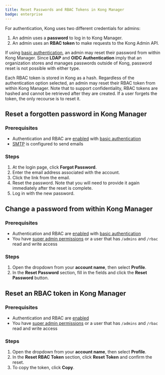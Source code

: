 ```yaml
---
title: Reset Passwords and RBAC Tokens in Kong Manager
badge: enterprise
---
```


For authentication, Kong uses two different credentials for admins:

1. An admin uses a **password** to log in to Kong Manager.
2. An admin uses an **RBAC token** to make requests to the Kong Admin API.

If using [basic authentication](/gateway/{{page.release}}/kong-manager/auth/basic/), an admin may reset their password from within Kong Manager. Since **LDAP** and **OIDC Authentication** imply that an organization stores and manages passwords outside of Kong, password reset is not possible with either type.

Each RBAC token is stored in Kong as a hash. Regardless of the authentication option selected, an admin may reset their RBAC token from within Kong Manager. Note that to support confidentiality, RBAC tokens are hashed and cannot be retrieved after they are created. If a user forgets the token, the only recourse is to reset it.

## Reset a forgotten password in Kong Manager

### Prerequisites

* Authentication and RBAC are [enabled](/gateway/{{page.release}}/kong-manager/auth/rbac/enable/) with [basic authentication](/gateway/{{page.release}}/kong-manager/auth/basic/)
* [SMTP](/gateway/{{page.release}}/kong-manager/configuring-to-send-email/) is configured to send emails

### Steps

1. At the login page, click **Forgot Password**.
2. Enter the email address associated with the account.
3. Click the link from the email.
4. Reset the password. Note that you will need to provide it again immediately after the reset is complete.
5. Log in with the new password.

## Change a password from within Kong Manager

### Prerequisites

* Authentication and RBAC are [enabled](/gateway/{{page.release}}/kong-manager/auth/rbac/enable/) with [basic authentication](/gateway/{{page.release}}/kong-manager/auth/basic/)
* You have [super admin permissions](/gateway/{{page.release}}/kong-manager/auth/super-admin/)
or a user that has `/admins` and `/rbac` read and write access

### Steps

1. Open the dropdown from your **account name**, then select **Profile**.
2. In the **Reset Password** section, fill in the fields and click the **Reset Password** button.

## Reset an RBAC token in Kong Manager

### Prerequisites

* Authentication and RBAC are [enabled](/gateway/{{page.release}}/kong-manager/auth/rbac/enable/)
* You have [super admin permissions](/gateway/{{page.release}}/kong-manager/auth/super-admin/)
or a user that has `/admins` and `/rbac` read and write access

### Steps

1. Open the dropdown from your **account name**, then select **Profile**.
2. In the **Reset RBAC Token** section, click **Reset Token** and confirm the reset.
3. To copy the token, click **Copy**.
